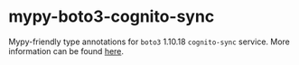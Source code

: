 # mypy-boto3-cognito-sync

Mypy-friendly type annotations for `boto3` 1.10.18 `cognito-sync` service.
More information can be found [here](https://github.com/vemel/mypy_boto3).